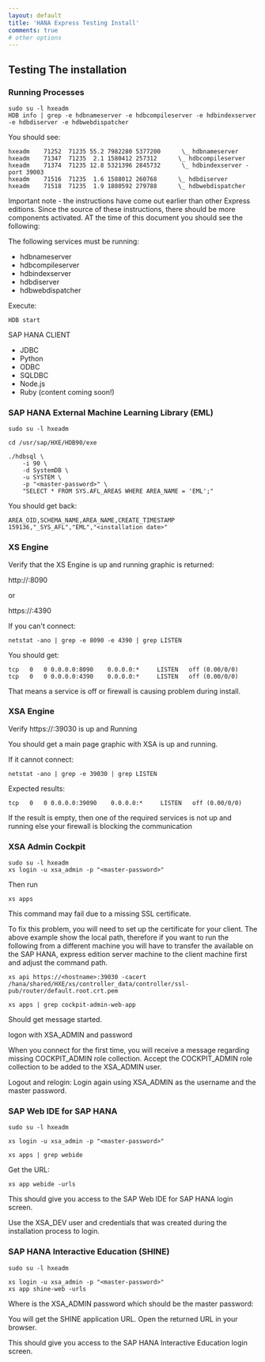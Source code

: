```yaml
---
layout: default
title: 'HANA Express Testing Install'
comments: true
# other options
---
```



## Testing The installation

### Running Processes

```
sudo su -l hxeadm
HDB info | grep -e hdbnameserver -e hdbcompileserver -e hdbindexserver -e hdbdiserver -e hdbwebdispatcher
```

You should see:
```
hxeadm    71252  71235 55.2 7982280 5377200      \_ hdbnameserver
hxeadm    71347  71235  2.1 1580412 257312      \_ hdbcompileserver
hxeadm    71374  71235 12.8 5321396 2845732      \_ hdbindexserver -port 39003
hxeadm    71516  71235  1.6 1588012 260768      \_ hdbdiserver
hxeadm    71518  71235  1.9 1880592 279788      \_ hdbwebdispatcher
```

Important note - the instructions have come out earlier than other Express editions.  Since the source of these instructions, there should be more components activated.  AT the time of this document you should see the following:


The following services must be running:

- hdbnameserver
- hdbcompileserver
- hdbindexserver
- hdbdiserver
- hdbwebdispatcher

Execute:

```
HDB start
```

SAP HANA CLIENT

- JDBC
- Python
- ODBC
- SQLDBC
- Node.js
- Ruby (content coming soon!)

### SAP HANA External Machine Learning Library (EML)

```
sudo su -l hxeadm

cd /usr/sap/HXE/HDB90/exe

./hdbsql \
	-i 90 \
	-d SystemDB \
	-u SYSTEM \
	-p "<master-password>" \
	"SELECT * FROM SYS.AFL_AREAS WHERE AREA_NAME = 'EML';"
```

You should get back:
```
AREA_OID,SCHEMA_NAME,AREA_NAME,CREATE_TIMESTAMP
159136,"_SYS_AFL","EML","<installation date>"
```

### XS Engine

Verify that the XS Engine is up and running graphic is returned:

http://<hostname>:8090

or

https://<hostname>:4390

If you can't connect:

```
netstat -ano | grep -e 8090 -e 4390 | grep LISTEN
```

You should get:
```
tcp   0   0 0.0.0.0:8090    0.0.0.0:*     LISTEN   off (0.00/0/0)
tcp   0   0 0.0.0.0:4390    0.0.0.0:*     LISTEN   off (0.00/0/0)
```

That means a service is off or firewall is causing problem during install.


### XSA Engine

Verify https://<hostname>:39030 is up and Running

You should get a main page graphic with XSA is up and running.

If it cannot connect:

```
netstat -ano | grep -e 39030 | grep LISTEN
```

Expected results:
```
tcp   0   0 0.0.0.0:39090    0.0.0.0:*     LISTEN   off (0.00/0/0)
```

If the result is empty, then one of the required services is not up and running else your firewall is blocking the communication

### XSA Admin Cockpit

```
sudo su -l hxeadm
xs login -u xsa_admin -p "<master-password>"
```

Then run
```
xs apps
```


This command may fail due to a missing SSL certificate.

To fix this problem, you will need to set up the certificate for your client.
The above example show the local path, therefore if you want to run the following from a different machine you will have to transfer the available on the SAP HANA, express edition server machine to the client machine first and adjust the command path.

```
xs api https://<hostname>:39030 -cacert /hana/shared/HXE/xs/controller_data/controller/ssl-pub/router/default.root.crt.pem
```

```
xs apps | grep cockpit-admin-web-app
```

Should get message started.

logon with  XSA_ADMIN and password

When you connect for the first time, you will receive a message regarding missing COCKPIT_ADMIN role collection. Accept the COCKPIT_ADMIN role collection to be added to the XSA_ADMIN user.

Logout and relogin:
Login again using XSA_ADMIN as the username and the master password.


### SAP Web IDE for SAP HANA

```
sudo su -l hxeadm

xs login -u xsa_admin -p "<master-password>"
```

```
xs apps | grep webide
```

Get the URL:

```
xs app webide -urls
```

This should give you access to the SAP Web IDE for SAP HANA login screen.

Use the XSA_DEV user and credentials that was created during the installation process to login.



### SAP HANA Interactive Education (SHINE)

```
sudo su -l hxeadm

xs login -u xsa_admin -p "<master-password>"
xs app shine-web -urls
```

Where <master-password> is the XSA_ADMIN password which should be the master password:

You will get the SHINE application URL. Open the returned URL in your browser.

This should give you access to the SAP HANA Interactive Education login screen.
